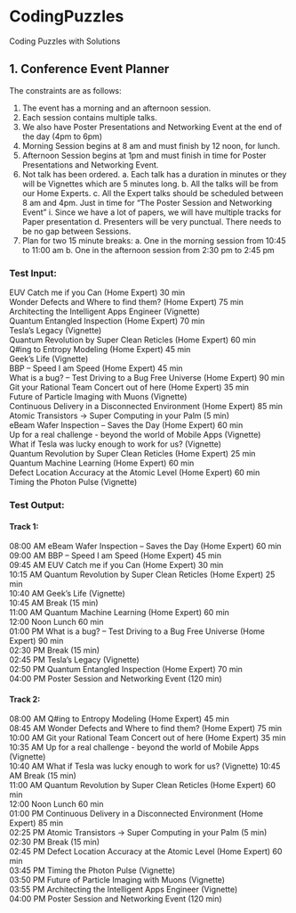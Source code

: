 
# CodingPuzzles
Coding Puzzles with Solutions
## 1. Conference Event Planner
  The constraints are as follows:
  1.	The event has a morning and an afternoon session.
  2.	Each session contains multiple talks.
  3.	We also have Poster Presentations and Networking Event at the end of the day (4pm to 6pm)
  4.	Morning Session begins at 8 am and must finish by 12 noon, for lunch.
  5.	Afternoon Session begins at 1pm and must finish in time for Poster Presentations and Networking Event.
  6.	Not talk has been ordered. 
      a.  Each talk has a duration in minutes or they will be Vignettes which are 5 minutes long.
      b.	All the talks will be from our Home Experts.
      c.	All the Expert talks should be scheduled between 8 am and 4pm. Just in time for “The Poster Session and Networking Event”
          i.	Since we have a lot of papers, we will have multiple tracks for Paper presentation 
      d.	Presenters will be very punctual. There needs to be no gap between Sessions.
  7.	Plan for two 15 minute breaks:
      a.	One in the morning session from 10:45 to 11:00 am
      b.	One in the afternoon session from 2:30 pm to 2:45 pm

### Test Input:
  EUV Catch me if you Can (Home Expert) 30 min  
  Wonder Defects and Where to find them? (Home Expert) 75 min  
  Architecting the Intelligent Apps Engineer (Vignette)  
  Quantum Entangled Inspection (Home Expert) 70 min  
  Tesla’s Legacy (Vignette)  
  Quantum Revolution by Super Clean Reticles (Home Expert) 60 min  
  Q#ing to Entropy Modeling (Home Expert) 45 min  
  Geek’s Life (Vignette)  
  BBP – Speed I am Speed (Home Expert) 45 min  
  What is a bug? – Test Driving to a Bug Free Universe (Home Expert) 90 min  
  Git your Rational Team Concert out of here (Home Expert) 35 min  
  Future of Particle Imaging with Muons (Vignette)  
  Continuous Delivery in a Disconnected Environment (Home Expert) 85 min  
  Atomic Transistors -> Super Computing in your Palm (5 min)  
  eBeam Wafer Inspection – Saves the Day (Home Expert) 60 min  
  Up for a real challenge - beyond the world of Mobile Apps (Vignette)  
  What if Tesla was lucky enough to work for us? (Vignette)  
  Quantum Revolution by Super Clean Reticles (Home Expert) 25 min  
  Quantum Machine Learning (Home Expert) 60 min  
  Defect Location Accuracy at the Atomic Level (Home Expert) 60 min  
  Timing the Photon Pulse (Vignette)  

### Test Output:
  #### Track 1:
  08:00 AM eBeam Wafer Inspection – Saves the Day (Home Expert) 60 min  
  09:00 AM BBP – Speed I am Speed (Home Expert) 45 min  
  09:45 AM EUV Catch me if you Can (Home Expert) 30 min  
  10:15 AM Quantum Revolution by Super Clean Reticles (Home Expert) 25 min  
  10:40 AM Geek’s Life (Vignette)  
  10:45 AM Break (15 min)  
  11:00 AM Quantum Machine Learning (Home Expert) 60 min  
  12:00 Noon Lunch 60 min  
  01:00 PM What is a bug? – Test Driving to a Bug Free Universe (Home Expert) 90 min  
  02:30 PM Break (15 min)  
  02:45 PM Tesla’s Legacy (Vignette)  
  02:50 PM Quantum Entangled Inspection (Home Expert) 70 min  
  04:00 PM Poster Session and Networking Event (120 min)  

  #### Track 2:
  08:00 AM Q#ing to Entropy Modeling (Home Expert) 45 min  
  08:45 AM Wonder Defects and Where to find them? (Home Expert) 75 min  
  10:00 AM Git your Rational Team Concert out of here (Home Expert) 35 min  
  10:35 AM Up for a real challenge - beyond the world of Mobile Apps (Vignette)  
  10:40 AM What if Tesla was lucky enough to work for us? (Vignette) 
  10:45 AM Break (15 min)  
  11:00 AM Quantum Revolution by Super Clean Reticles (Home Expert) 60 min    
  12:00 Noon Lunch 60 min  
  01:00 PM Continuous Delivery in a Disconnected Environment (Home Expert) 85 min  
  02:25 PM Atomic Transistors -> Super Computing in your Palm (5 min)  
  02:30 PM Break (15 min)  
  02:45 PM Defect Location Accuracy at the Atomic Level (Home Expert) 60 min  
  03:45 PM Timing the Photon Pulse (Vignette)  
  03:50 PM Future of Particle Imaging with Muons (Vignette)  
  03:55 PM Architecting the Intelligent Apps Engineer (Vignette)  
  04:00 PM Poster Session and Networking Event (120 min)  
